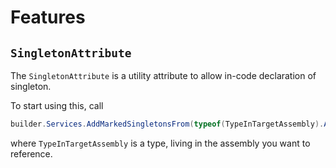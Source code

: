 # Features
## `SingletonAttribute`
The `SingletonAttribute` is a utility attribute to allow in-code declaration of singleton.

To start using this, call 
```cs
builder.Services.AddMarkedSingletonsFrom(typeof(TypeInTargetAssembly).Assembly)
```
where `TypeInTargetAssembly` is a type, living in the assembly you want to reference.